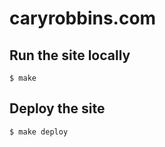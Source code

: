 # caryrobbins.com

## Run the site locally

```
$ make
```

## Deploy the site

```
$ make deploy
```
